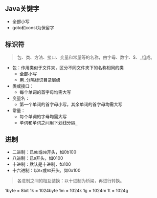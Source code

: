 ## Java关键字

- 全部小写
- goto和const为保留字

## 标识符

>包、类、方法、接口、变量和常量等的名称，由字母、数字、$、_组成。

- 包：作用类似于文件夹，区分不同文件夹下的名称相同的类
    + 全部小写
    + 用`.`分隔标识目录层级
- 类或接口：
    + 每个单词的首字母均需大写
- 变量名：
    + 第一个单词的首字母小写，其余单词的首字母均需大写
- 常量：
    + 每个单词的字母均需大写
    + 单词和单词之间用下划线分隔`_`

## 进制

- 二进制：已`0b`或`0B`开头，如0b100
- 八进制：已`0`开头，如0100
- 十进制：默认是十进制，如100
- 十六进制：以`0x`或`0X`开头，如0x100

>各进制之间的相互装换：以十进制为桥梁，再进行转换。

1byte = 8bit
1k = 1024byte
1m = 1024k
1g = 1024m
1t = 1024g







